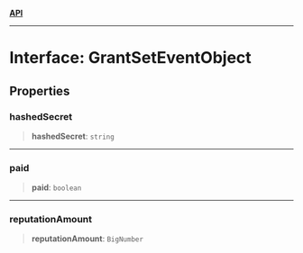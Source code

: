 [**API**](../../../README.md)

***

# Interface: GrantSetEventObject

## Properties

### hashedSecret

> **hashedSecret**: `string`

***

### paid

> **paid**: `boolean`

***

### reputationAmount

> **reputationAmount**: `BigNumber`
